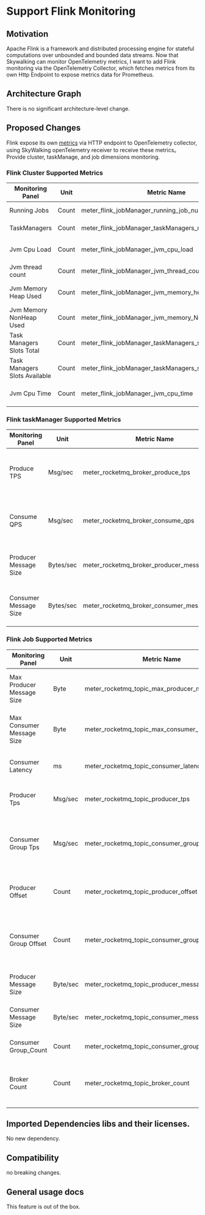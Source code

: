 # Support Flink Monitoring
## Motivation
Apache Flink is a framework and distributed processing engine for stateful computations over unbounded and bounded data streams. Now that Skywalking can monitor OpenTelemetry metrics, I want to add Flink monitoring via the OpenTelemetry Collector, which fetches metrics from its own Http Endpoint
to expose metrics data for Prometheus.

## Architecture Graph
There is no significant architecture-level change.

## Proposed Changes
Flink expose its own [metrics](https://docs.konghq.com/hub/kong-inc/prometheus/) via HTTP endpoint to OpenTelemetry collector, using SkyWalking openTelemetry receiver to receive these metrics。
Provide cluster, taskManage, and job dimensions monitoring.

### Flink Cluster Supported Metrics

| Monitoring Panel              | Unit  | Metric Name                                           | Description                            | Data Source      |
|-------------------------------|-------|-------------------------------------------------------|----------------------------------------|------------------|
| Running Jobs                  | Count | meter_flink_jobManager_running_job_number             | The number of running jobs.            | Flink JobManager |
| TaskManagers                  | Count | meter_flink_jobManager_taskManagers_registered_number | The number of taskManagers.            | Flink JobManager |
| Jvm Cpu Load                  | Count | meter_flink_jobManager_jvm_cpu_load                   | The number of the Jvm cpu load.        | Flink JobManager |
| Jvm thread count              | Count | meter_flink_jobManager_jvm_thread_count               | The number of jvm threads.             | Flink JobManager |
| Jvm Memory Heap Used          | Count | meter_flink_jobManager_jvm_memory_heap_used           | The amount of jvm memory used.         | Flink JobManager |
| Jvm Memory NonHeap Used       | Count | meter_flink_jobManager_jvm_memory_NonHeap_used        | The amount of jvm nonHeap memory used. | Flink JobManager |
| Task Managers Slots Total     | Count | meter_flink_jobManager_taskManagers_slots_total       | The number of total slots.             | Flink JobManager |
| Task Managers Slots Available | Count | meter_flink_jobManager_taskManagers_slots_available   | The number of available slots.         | Flink JobManager |
| Jvm Cpu Time                  | Count | meter_flink_jobManager_jvm_cpu_time                   | The cpu time used by the JVM.          | Flink JobManager |

### Flink taskManager Supported Metrics

| Monitoring Panel                           |Unit        | Metric Name                                                             | Description                                        | Data Source        |
|--------------------------------------------|------------|-------------------------------------------------------------------------|----------------------------------------------------|--------------------|
| Produce TPS                                | Msg/sec    | meter_rocketmq_broker_produce_tps                                       | The number of broker produces messages per second. | Flink taskManager  |
| Consume QPS                                | Msg/sec    | meter_rocketmq_broker_consume_qps                                       | The number of broker consumes messages per second. | Flink taskManager  |
| Producer Message Size                      | Bytes/sec  | meter_rocketmq_broker_producer_message_size                             | The max size of the messages produced per second.  | Flink taskManager  |
| Consumer Message Size                      | Bytes/sec  | meter_rocketmq_broker_consumer_message_size                             | The max size of the messages consumed per second.  | Flink taskManager  |

### Flink Job Supported Metrics

| Monitoring Panel          | Unit      | Metric Name                                                      | Description                                                           | Data Source        |
|---------------------------|-----------|------------------------------------------------------------------|-----------------------------------------------------------------------|--------------------|
| Max Producer Message Size | Byte      | meter_rocketmq_topic_max_producer_message_size                   | The maximum number of messages produced.                              | Flink JobManager   |
| Max Consumer Message Size | Byte      | meter_rocketmq_topic_max_consumer_message_size                   | The maximum number of messages consumed.                              | RocketMQ Exporter  |
| Consumer Latency          | ms        | meter_rocketmq_topic_consumer_latency                            | Consumption delay time of a consumer group.                           | RocketMQ Exporter  |
| Producer Tps              | Msg/sec   | meter_rocketmq_topic_producer_tps                                | The number of messages produced per second.                           | RocketMQ Exporter  |
| Consumer Group Tps        | Msg/sec   | meter_rocketmq_topic_consumer_group_tps                          | The number of messages consumed per second per consumer group.        | RocketMQ Exporter  |
| Producer Offset           | Count     | meter_rocketmq_topic_producer_offset                             | The max progress of a topic's production message.                     | RocketMQ Exporter  |
| Consumer Group Offset     | Count     | meter_rocketmq_topic_consumer_group_offset                       | The max progress of a topic's consumption message per consumer group. | RocketMQ Exporter  |
| Producer Message Size     | Byte/sec  | meter_rocketmq_topic_producer_message_size                       | The max size of messages produced per second.                         | RocketMQ Exporter  |
| Consumer Message Size     | Byte/sec  | meter_rocketmq_topic_consumer_message_size                       | The max size of messages consumed per second.                         | RocketMQ Exporter  |
| Consumer Group_Count      | Count     | meter_rocketmq_topic_consumer_group_count                        | The number of consumer groups.                                        | RocketMQ Exporter  |
| Broker Count              | Count     | meter_rocketmq_topic_broker_count                                | The number of topics that received messages from the producer.        | RocketMQ Exporter  |

## Imported Dependencies libs and their licenses.
No new dependency.

## Compatibility
no breaking changes.

## General usage docs

This feature is out of the box.

